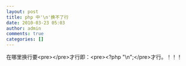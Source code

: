 ```yaml
---
layout: post
title: php 中'\n'换不了行
date: 2010-03-23 05:03
author: admin
comments: true
categories: []
---
```

在哪里换行要&lt;pre&gt;&lt;/pre&gt;才行即：&lt;pre&gt;&lt;?php "\n";&lt;/pre&gt;才行。！！！

